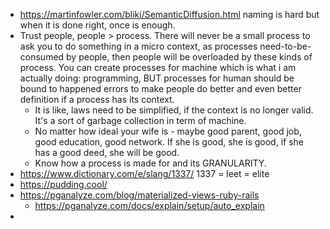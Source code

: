 - https://martinfowler.com/bliki/SemanticDiffusion.html naming is hard but when it is done right, once is enough.
- Trust people, people > process. There will never be a small process to ask you to do something in a micro context, as processes need-to-be-consumed by people, then people will be overloaded by these kinds of process. You can create processes for machine which is what i am actually doing: programming, BUT processes for human should be bound to happened errors to make people do better and even better definition if a process has its context.
	- It is like, laws need to be simplified, if the context is no longer valid. It's a sort of garbage collection in term of machine. 
	- No matter how ideal your wife is - maybe good parent, good job, good education, good network. If she is good, she is good, if she has a good deed, she will be good.
	- Know how a process is made for and its GRANULARITY.
- https://www.dictionary.com/e/slang/1337/ 1337 = leet = elite
- https://pudding.cool/
- https://pganalyze.com/blog/materialized-views-ruby-rails
	- https://pganalyze.com/docs/explain/setup/auto_explain
- 